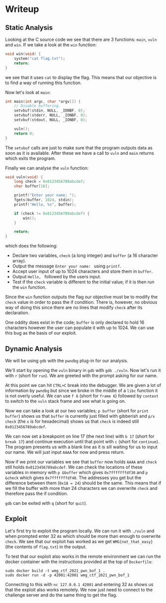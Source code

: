 # Writeup

## Static Analysis

Looking at the C source code we see that there are 3 functions: `main`, `vuln` and `win`. If we take a look at the `win` function:

```c
void win(void) {
    system("cat flag.txt");
    return;
}
```

we see that it uses `cat` to display the flag. This means that our objective is to find a way of running this function.

Now let's look at `main`:

```c
int main(int argc, char *argv[]) {
    // Disable buffering.
    setvbuf(stdin, NULL, _IONBF, 0);
    setvbuf(stderr, NULL, _IONBF, 0);
    setvbuf(stdout, NULL, _IONBF, 0);

    vuln();
    return 0;
}
```

The `setvbuf` calls are just to make sure that the program outputs data as soon as it is available. After these we have a call to `vuln` and `main` returns which exits the program.

Finally we can analyse the `vuln` function:

```c
void vuln(void) {
    long check = 0x0123456789abcdef;
    char buffer[16];

    printf("Enter your name: ");
    fgets(buffer, 1024, stdin);
    printf("Hello, %s", buffer);

    if (check != 0x0123456789abcdef) {
        win();
    }

    return;
}
```

which does the following:

- Declare two variables, `check` (a long integer) and `buffer` (a 16 character array).
- Output the message `Enter your name: ` using `printf`.
- Accept user input of up to 1024 characters and store them in `buffer`.
- Output `Hello, ` followed by the users input.
- Test if the `check` variable is different to the initial value; if it is then run the `win` function.

Since the `win` function outputs the flag our objective must be to modify the `check` value in order to pass the if condition. There is, however, no obvious way of doing this since there are no lines that modify `check` after its declaration.

One oddity does exist in the code; `buffer` is only declared to hold 16 characters however the user can populate it with up to 1024.  We can use this bug as the basis of our exploit.

## Dynamic Analysis

We will be using `gdb` with the `pwndbg` plug-in for our analysis.

We'll start by opening the `vuln` binary in `gdb` with `gdb ./vuln`. Now let's run it with `r` (short for `run`). We are greeted with the prompt asking for our name.

At this point we can hit `CTRL+C` break into the debugger. We are given a lot of information by `pwndbg` but since we broke in the middle of a `libc` function it is not overly useful. We can use `f 6` (short for `frame 6`) followed by `context` to switch to the `vuln` stack frame and see what is going on.

Now we can take a look at our two variables; `p buffer` (short for `print buffer`) shows us that `buffer` is currently just filled with gibberish and `p/x check` (the `x` is for hexadecimal) shows us that `check` is indeed  still `0x0123456789abcdef`.

We can now set a breakpoint on line 17 (the next line) with `b 17` (short for `break 17`) and continue execution until that point with `c` (short for `continue`). The program presents us with a blank line as it is sill waiting for us to input our name. We will just input `AAAA` for now and press return.

Now if we print our variables we see that `buffer` now holds `AAAA` and `check` still holds `0x0123456789abcdef`. We can check the locations of these variables in memory with `p &buffer` which gives `0x7fffffffdf30` and `p &check` which gives `0x7fffffffdf48`. The addresses you get but the difference between them (`0x18 = 24`) should be the same. This means that if we fill the buffer with more than 24 characters we can overwrite `check` and therefore pass the if condition.

`gdb` can be exited with `q` (short for `quit`).

## Exploit

Let's first try to exploit the program locally. We can run it with `./vuln` and when prompted enter 32 `A`s which should be more than enough to overwrite `check`. We see that our exploit has worked as we get `WMG{not_that_easy}` (the contents of `flag.txt`) in the output.

To test that our exploit also works in the remote environment we can run the docker container with the instructions provided at the top of `Dockerfile`:

```
sudo docker build -t wmg_ctf_2021_pwn_bof_1 .
sudo docker run -d -p 42001:42001 wmg_ctf_2021_pwn_bof_1
```

Connecting to this with `nc 127.0.0.1 42001` and entering 32 `A`s shows us that the exploit also works remotely. We now just need to connect to the challenge server and do the same thing to get the flag.